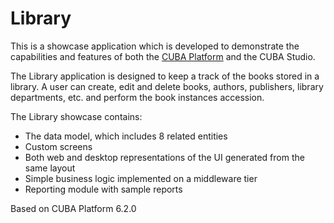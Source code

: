 # Library

This is a showcase application which is developed to demonstrate the capabilities and features of both the [CUBA Platform](https://www.cuba-platform.com/) and the CUBA Studio.

The Library application is designed to keep a track of the books stored in a library. A user can create, edit and delete books, authors, publishers, library departments, etc. and perform the book instances accession.  

The Library showcase contains: 

-	The data model, which includes 8 related entities
-	Custom screens
-	Both web and desktop representations of the UI generated from the same layout
-	Simple business logic implemented on a middleware tier
-	Reporting module with sample reports 

Based on CUBA Platform 6.2.0
